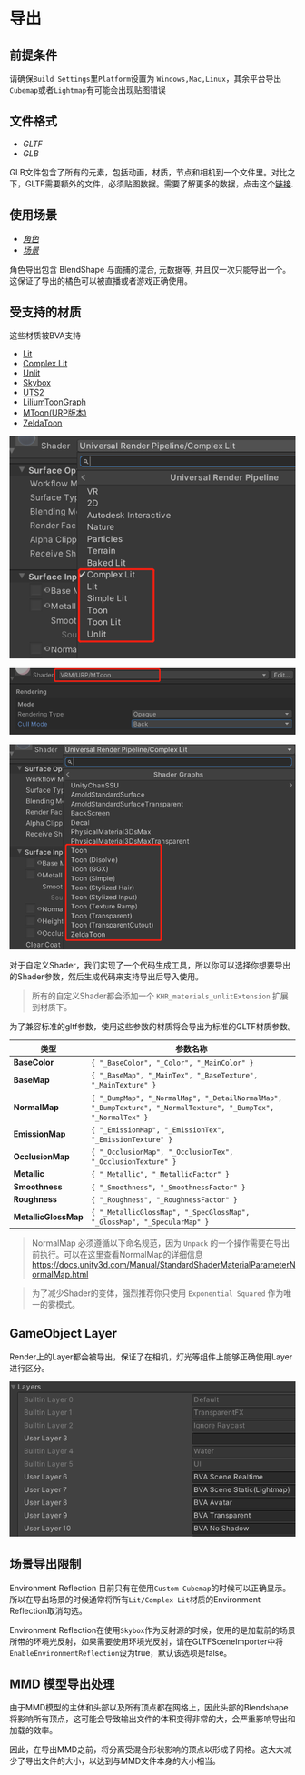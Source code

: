 # 导出

## 前提条件

请确保`Build Settings`里`Platform`设置为 `Windows,Mac,Linux`，其余平台导出`Cubemap`或者`Lightmap`有可能会出现贴图错误

## 文件格式

- *GLTF*
- *GLB*


GLB文件包含了所有的元素，包括动画，材质，节点和相机到一个文件里。对比之下，GLTF需要额外的文件，必须贴图数据。需要了解更多的数据，点击这个[链接](https://www.khronos.org/registry/glTF/specs/2.0/glTF-2.0.html).


## 使用场景

- [*角色*](./Avatar.md)
- [*场景*](./Scene.md)

角色导出包含 BlendShape 与面捕的混合, 元数据等, 并且仅一次只能导出一个。 这保证了导出的橘色可以被直播或者游戏正确使用。

## 受支持的材质

这些材质被BVA支持

- [Lit](material/Lit.md)
- [Complex Lit](material/ComplexLit.md)
- [Unlit](material/Unlit.md)
- [Skybox](material/Skybox.md)
- [UTS2](https://github.com/unity3d-jp/UnityChanToonShaderVer2_Project)
- [LiliumToonGraph](https://github.com/you-ri/LiliumToonGraph)
- [MToon(URP版本)](https://vrm.dev/univrm/shaders/shader_mtoon.html)
- [ZeldaToon](https://github.com/ToughNutToCrack/ZeldaShaderURP2019.4.0f1)


![glb](pics/Material_1.png)

![glb](pics/Material_2.png)

![glb](pics/Material_3.png)

对于自定义Shader，我们实现了一个代码生成工具，所以你可以选择你想要导出的Shader参数，然后生成代码来支持导出后导入使用。

> 所有的自定义Shader都会添加一个 `KHR_materials_unlitExtension` 扩展到材质下。

为了兼容标准的gltf参数，使用这些参数的材质将会导出为标准的GLTF材质参数。

|      类型     | 参数名称  | 
|--------------|-----------|
|**BaseColor**   | `{ "_BaseColor", "_Color", "_MainColor" }`      | 
|**BaseMap**       | `{ "_BaseMap", "_MainTex", "_BaseTexture", "_MainTexture" }`      | 
|**NormalMap**  | `{ "_BumpMap", "_NormalMap", "_DetailNormalMap", "_BumpTexture", "_NormalTexture", "_BumpTex", "_NormalTex" }`        |
|**EmissionMap** | `{ "_EmissionMap", "_EmissionTex", "_EmissionTexture" }`        | 
|**OcclusionMap** | `{ "_OcclusionMap", "_OcclusionTex", "_OcclusionTexture" }`        | 
|**Metallic** | `{ "_Metallic", "_MetallicFactor" }`        | 
|**Smoothness** | `{ "_Smoothness", "_SmoothnessFactor" }`        | 
|**Roughness** | `{ "_Roughness", "_RoughnessFactor" }`        | 
|**MetallicGlossMap** | `{ "_MetallicGlossMap", "_SpecGlossMap", "_GlossMap", "_SpecularMap" }`        | 

> NormalMap 必须遵循以下命名规范，因为 `Unpack` 的一个操作需要在导出前执行。可以在这里查看NormalMap的详细信息 https://docs.unity3d.com/Manual/StandardShaderMaterialParameterNormalMap.html

> 为了减少Shader的变体，强烈推荐你只使用 `Exponential Squared` 作为唯一的雾模式。

## GameObject Layer
Render上的Layer都会被导出，保证了在相机，灯光等组件上能够正确使用Layer进行区分。

![glb](pics/gameobject_layer.png)

## 场景导出限制
Environment Reflection 目前只有在使用`Custom Cubemap`的时候可以正确显示。所以在导出场景的时候通常将所有`Lit/Complex Lit`材质的Environment Reflection取消勾选。

Environment Reflection在使用`Skybox`作为反射源的时候，使用的是加载前的场景所带的环境光反射，如果需要使用环境光反射，请在GLTFSceneImporter中将`EnableEnvironmentReflection`设为true，默认该选项是false。


## MMD 模型导出处理

由于MMD模型的主体和头部以及所有顶点都在网格上，因此头部的Blendshape将影响所有顶点，这可能会导致输出文件的体积变得非常的大，会严重影响导出和加载的效率。

因此，在导出MMD之前，将分离受混合形状影响的顶点以形成子网格。这大大减少了导出文件的大小，以达到与MMD文件本身的大小相当。

